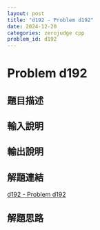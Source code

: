 ```yaml
---
layout: post
title: "d192 - Problem d192"
date: 2024-12-20
categories: zerojudge cpp
problem_id: d192
---
```


# Problem d192

## 題目描述



## 輸入說明



## 輸出說明



## 解題連結

[d192 - Problem d192](https://zerojudge.tw/ShowProblem?problemid=d192)

## 解題思路

